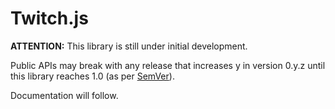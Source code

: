 # Twitch.js
__ATTENTION:__ This library is still under initial development.

Public APIs may break with any release that increases y in version 0.y.z until this library reaches 1.0 (as per [SemVer](http://semver.org/#spec-item-4)).

Documentation will follow.
